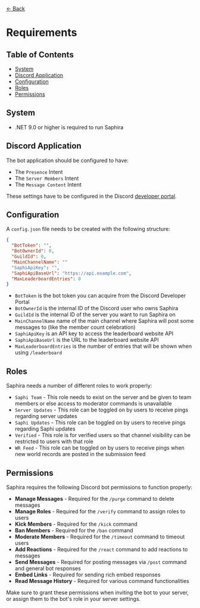 ﻿[<- Back](../README.md)

# Requirements

## Table of Contents

- [System](#system)
- [Discord Application](#discord-application)
- [Configuration](#configuration)
- [Roles](#roles)
- [Permissions](#permissions)

## System

- .NET 9.0 or higher is required to run Saphira

## Discord Application

The bot application should be configured to have:

- The `Presence` Intent
- The `Server Members` Intent
- The `Message Content` Intent

These settings have to be configured in the Discord [developer portal](https://discord.com/developers/).

## Configuration

A `config.json` file needs to be created with the following structure:

```json
{
  "BotToken": "",
  "BotOwnerId": 0,
  "GuildId": 0,
  "MainChannelName": ""
  "SaphiApiKey": "",
  "SaphiApiBaseUrl": "https://api.example.com",
  "MaxLeaderboardEntries": 0
}
```

- `BotToken` is the bot token you can acquire from the Discord Developer Portal
- `BotOwnerId` is the internal ID of the Discord user who owns Saphira
- `GuildId` is the internal ID of the server you want to run Saphira on
- `MainChannelName` name of the main channel where Saphira will post some messages to (like the member count celebration)
- `SaphiApiKey` is an API key to access the leaderboard website API
- `SaphiApiBaseUrl` is the URL to the leaderboard website API
- `MaxLeaderboardEntries` is the number of entries that will be shown when using `/leaderboard`

## Roles

Saphira needs a number of different roles to work properly:

- `Saphi Team` - This role needs to exist on the server and be given to team members or else access to moderator commands is unavailable
- `Server Updates` - This role can be toggled on by users to receive pings regarding server updates
- `Saphi Updates` - This role can be toggled on by users to receive pings regarding Saphi updates
- `Verified` - This role is for verified users so that channel visibility can be restricted to users with that role
- `WR Feed` - This role can be toggled on by users to receive pings when new world records are posted in the submission feed

## Permissions

Saphira requires the following Discord bot permissions to function properly:

- **Manage Messages** - Required for the `/purge` command to delete messages
- **Manage Roles** - Required for the `/verify` command to assign roles to users
- **Kick Members** - Required for the `/kick` command
- **Ban Members** - Required for the `/ban` command
- **Moderate Members** - Required for the `/timeout` command to timeout users
- **Add Reactions** - Required for the `/react` command to add reactions to messages
- **Send Messages** - Required for posting messages via `/post` command and general bot responses
- **Embed Links** - Required for sending rich embed responses
- **Read Message History** - Required for various command functionalities

Make sure to grant these permissions when inviting the bot to your server, or assign them to the bot's role in your server settings.
